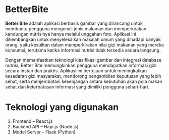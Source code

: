 ﻿# BetterBite

**Better Bite** adalah aplikasi berbasis gambar yang dirancang untuk membantu pengguna mengenali jenis makanan dan memperkirakan kandungan nutrisinya hanya melalui unggahan foto. Aplikasi ini dikembangkan untuk menyelesaikan masalah umum yang dihadapi banyak orang, yaitu kesulitan dalam memperkirakan nilai gizi makanan yang mereka konsumsi, terutama ketika informasi nutrisi tidak tersedia secara langsung.

Dengan memanfaatkan teknologi klasifikasi gambar dan integrasi database nutrisi, Better Bite memungkinkan pengguna mendapatkan informasi gizi secara instan dan praktis. Aplikasi ini bertujuan untuk meningkatkan kesadaran gizi masyarakat, mendorong pengambilan keputusan yang lebih sehat, serta menjembatani kesenjangan antara kebutuhan akan pola makan sehat dan keterbatasan informasi yang dimiliki pengguna sehari-hari.

# Teknologi yang digunakan
1. Frontend – React.js
2. Backend API – Hapi.js (Node.js)
3. Model Server – Flask (Python)
